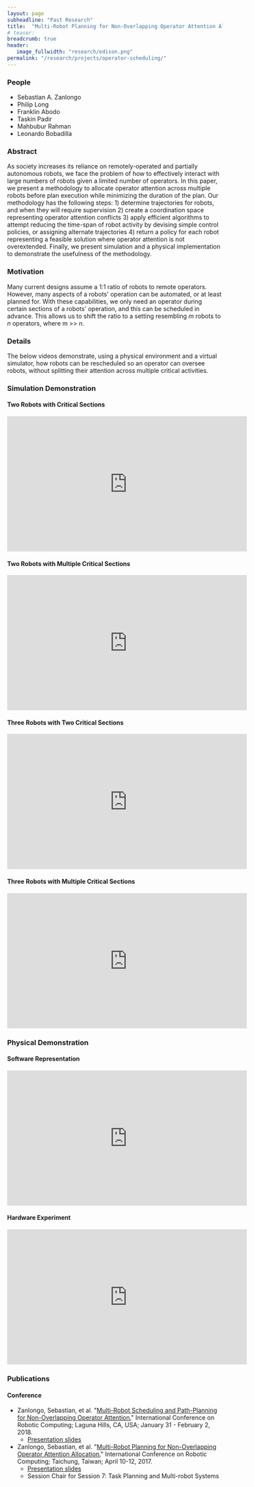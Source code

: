 ```yaml
---
layout: page
subheadline: "Past Research"
title:  "Multi-Robot Planning for Non-Overlapping Operator Attention Allocation"
# teaser:
breadcrumb: true
header:
   image_fullwidth: "research/edison.png"
permalink: "/research/projects/operator-scheduling/"
---
```


### People
- Sebastian A. Zanlongo
- Philip Long
- Franklin Abodo
- Taskin Padir
- Mahbubur Rahman
- Leonardo Bobadilla

### Abstract
As society increases its reliance on remotely-operated and partially autonomous robots, we face the problem of how to effectively interact with large numbers of robots given a limited number of operators. In this paper, we present a methodology to allocate operator attention across multiple robots before plan execution while minimizing the duration of the plan. Our methodology has the following steps: 1) determine trajectories for robots, and when they will require supervision 2) create a coordination space representing operator attention conflicts 3) apply efficient algorithms to attempt reducing the time-span of robot activity by devising simple control policies, or assigning alternate trajectories 4) return a policy for each robot representing a feasible solution where operator attention is not overextended. Finally, we present simulation and a physical implementation to demonstrate the usefulness of the methodology.

### Motivation
Many current designs assume a 1:1 ratio of robots to remote operators. However, many aspects of a robots' operation can be automated, or at least planned for. With these capabilities, we only need an operator during certain sections of a robots' operation, and this can be scheduled in advance. This allows us to shift the ratio to a setting resembling $m$ robots to $n$ operators, where m >> n.

### Details
The below videos demonstrate, using a physical environment and a virtual simulator, how robots can be rescheduled so an operator can oversee robots, without splitting their attention across multiple critical activities.

### Simulation Demonstration

#### Two Robots with Critical Sections
<iframe width="560" height="315" src="https://www.youtube.com/embed/GBPwdvwb7w0" frameborder="0" allowfullscreen></iframe>

#### Two Robots with Multiple Critical Sections
<iframe width="560" height="315" src="https://www.youtube.com/embed/jfUDwTf57Bs" frameborder="0" allowfullscreen></iframe>

#### Three Robots with Two Critical Sections
<iframe width="560" height="315" src="https://www.youtube.com/embed/506dWPT00Ag" frameborder="0" allowfullscreen></iframe>

#### Three Robots with Multiple Critical Sections
<iframe width="560" height="315" src="https://www.youtube.com/embed/IgrjOQ0hKOU" frameborder="0" allowfullscreen></iframe>

### Physical Demonstration

#### Software Representation
<iframe width="560" height="315" src="https://www.youtube.com/embed/sjNepxbuajo" frameborder="0" allowfullscreen></iframe>

#### Hardware Experiment
<iframe width="560" height="315" src="https://www.youtube.com/embed/cG3xOQm0F4g" frameborder="0" allowfullscreen></iframe>

### Publications
#### Conference
- Zanlongo, Sebastian, et al. "[Multi-Robot Scheduling and Path-Planning for Non-Overlapping Operator Attention.](https://ieeexplore.ieee.org/document/8329885/)" International Conference on Robotic Computing; Laguna Hills, CA, USA; January 31 - February 2, 2018.
  - [Presentation slides](https://drive.google.com/file/d/1FtW-Otl2QYIrlXEzyTAEm38gmNUgdGFl/view?usp=sharing)
- Zanlongo, Sebastian, et al. "[Multi-Robot Planning for Non-Overlapping Operator Attention Allocation.](https://ieeexplore.ieee.org/abstract/document/7926524/)" International Conference on Robotic Computing; Taichung, Taiwan; April 10-12, 2017.
  - [Presentation slides](https://drive.google.com/file/d/0B7LrHOVVu2-DZkREQTNHaE85aU0/view?usp=sharing)
  - Session Chair for Session 7: Task Planning and Multi-robot Systems
